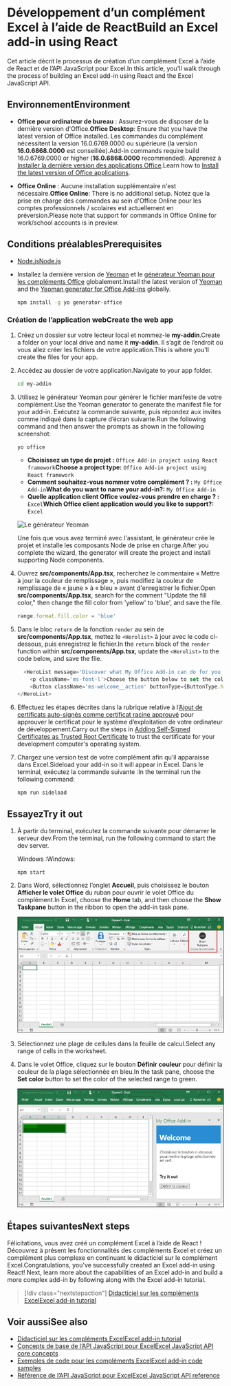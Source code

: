 # <a name="build-an-excel-add-in-using-react"></a><span data-ttu-id="de9f2-101">Développement d’un complément Excel à l’aide de React</span><span class="sxs-lookup"><span data-stu-id="de9f2-101">Build an Excel add-in using React</span></span>

<span data-ttu-id="de9f2-102">Cet article décrit le processus de création d’un complément Excel à l’aide de React et de l’API JavaScript pour Excel.</span><span class="sxs-lookup"><span data-stu-id="de9f2-102">In this article, you'll walk through the process of building an Excel add-in using React and the Excel JavaScript API.</span></span>

## <a name="environment"></a><span data-ttu-id="de9f2-103">Environnement</span><span class="sxs-lookup"><span data-stu-id="de9f2-103">Environment</span></span>

- <span data-ttu-id="de9f2-104">**Office pour ordinateur de bureau** : Assurez-vous de disposer de la dernière version d'Office.</span><span class="sxs-lookup"><span data-stu-id="de9f2-104">**Office Desktop**: Ensure that you have the latest version of Office installed.</span></span> <span data-ttu-id="de9f2-105">Les commandes du complément nécessitent la version 16.0.6769.0000 ou supérieure (la version **16.0.6868.0000** est conseillée).</span><span class="sxs-lookup"><span data-stu-id="de9f2-105">Add-in commands require build 16.0.6769.0000 or higher (**16.0.6868.0000** recommended).</span></span> <span data-ttu-id="de9f2-106">Apprenez à [Installer la dernière version des applications Office](http://aka.ms/latestoffice).</span><span class="sxs-lookup"><span data-stu-id="de9f2-106">Learn how to [Install the latest version of Office applications](http://aka.ms/latestoffice).</span></span> 
 
- <span data-ttu-id="de9f2-107">**Office Online** : Aucune installation supplémentaire n'est nécessaire.</span><span class="sxs-lookup"><span data-stu-id="de9f2-107">**Office Online**: There is no additional setup.</span></span> <span data-ttu-id="de9f2-108">Notez que la prise en charge des commandes au sein d'Office Online pour les comptes professionnels / scolaires est actuellement en préversion.</span><span class="sxs-lookup"><span data-stu-id="de9f2-108">Please note that support for commands in Office Online for work/school accounts is in preview.</span></span>

## <a name="prerequisites"></a><span data-ttu-id="de9f2-109">Conditions préalables</span><span class="sxs-lookup"><span data-stu-id="de9f2-109">Prerequisites</span></span>

- [<span data-ttu-id="de9f2-110">Node.js</span><span class="sxs-lookup"><span data-stu-id="de9f2-110">Node.js</span></span>](https://nodejs.org)

- <span data-ttu-id="de9f2-111">Installez la dernière version de [Yeoman](https://github.com/yeoman/yo) et le [générateur Yeoman pour les compléments Office](https://github.com/OfficeDev/generator-office) globalement.</span><span class="sxs-lookup"><span data-stu-id="de9f2-111">Install the latest version of [Yeoman](https://github.com/yeoman/yo) and the [Yeoman generator for Office Add-ins](https://github.com/OfficeDev/generator-office) globally.</span></span>
    ```bash
    npm install -g yo generator-office
    ```

### <a name="create-the-web-app"></a><span data-ttu-id="de9f2-112">Création de l’application web</span><span class="sxs-lookup"><span data-stu-id="de9f2-112">Create the web app</span></span>

1. <span data-ttu-id="de9f2-113">Créez un dossier sur votre lecteur local et nommez-le **my-addin**.</span><span class="sxs-lookup"><span data-stu-id="de9f2-113">Create a folder on your local drive and name it **my-addin**.</span></span> <span data-ttu-id="de9f2-114">Il s’agit de l’endroit où vous allez créer les fichiers de votre application.</span><span class="sxs-lookup"><span data-stu-id="de9f2-114">This is where you'll create the files for your app.</span></span>

2. <span data-ttu-id="de9f2-115">Accédez au dossier de votre application.</span><span class="sxs-lookup"><span data-stu-id="de9f2-115">Navigate to your app folder.</span></span>

    ```bash
    cd my-addin
    ```

3. <span data-ttu-id="de9f2-116">Utilisez le générateur Yeoman pour générer le fichier manifeste de votre complément.</span><span class="sxs-lookup"><span data-stu-id="de9f2-116">Use the Yeoman generator to generate the manifest file for your add-in.</span></span> <span data-ttu-id="de9f2-117">Exécutez la commande suivante, puis répondez aux invites comme indiqué dans la capture d’écran suivante.</span><span class="sxs-lookup"><span data-stu-id="de9f2-117">Run the following command and then answer the prompts as shown in the following screenshot:</span></span>

    ```bash
    yo office
    ```

    - <span data-ttu-id="de9f2-118">**Choisissez un type de projet :** `Office Add-in project using React framework`</span><span class="sxs-lookup"><span data-stu-id="de9f2-118">**Choose a project type:** `Office Add-in project using React framework`</span></span>
    - <span data-ttu-id="de9f2-119">**Comment souhaitez-vous nommer votre complément ? :** `My Office Add-in`</span><span class="sxs-lookup"><span data-stu-id="de9f2-119">**What do you want to name your add-in?:** `My Office Add-in`</span></span>
    - <span data-ttu-id="de9f2-120">**Quelle application client Office voulez-vous prendre en charge ? :** `Excel`</span><span class="sxs-lookup"><span data-stu-id="de9f2-120">**Which Office client application would you like to support?:** `Excel`</span></span>

    ![Le générateur Yeoman](../images/yo-office-excel-react.png)
    
    <span data-ttu-id="de9f2-122">Une fois que vous avez terminé avec l'assistant, le générateur crée le projet et installe les composants Node de prise en charge.</span><span class="sxs-lookup"><span data-stu-id="de9f2-122">After you complete the wizard, the generator will create the project and install supporting Node components.</span></span>

4.  <span data-ttu-id="de9f2-123">Ouvrez **src/components/App.tsx**, recherchez le commentaire « Mettre à jour la couleur de remplissage », puis modifiez la couleur de remplissage de « jaune » à « bleu » avant d'enregistrer le fichier.</span><span class="sxs-lookup"><span data-stu-id="de9f2-123">Open **src/components/App.tsx**, search for the comment "Update the fill color," then change the fill color from 'yellow' to 'blue', and save the file.</span></span> 

    ```js
    range.format.fill.color = 'blue'

    ```

5. <span data-ttu-id="de9f2-124">Dans le bloc `return` de la fonction `render` au sein de **src/components/App.tsx**, mettez le `<Herolist>` à jour avec le code ci-dessous, puis enregistrez le fichier.</span><span class="sxs-lookup"><span data-stu-id="de9f2-124">In the `return` block of the `render` function within **src/components/App.tsx**, update the `<Herolist>` to the code below, and save the file.</span></span> 

    ```js
      <HeroList message='Discover what My Office Add-in can do for you today!' items={this.state.listItems}>
        <p className='ms-font-l'>Choose the button below to set the color of the selected range to blue. <b>Set color</b>.</p>
        <Button className='ms-welcome__action' buttonType={ButtonType.hero} iconProps={{ iconName: 'ChevronRight' }} onClick={this.click}>Run</Button>
    </HeroList>
    ```

6. <span data-ttu-id="de9f2-125">Effectuez les étapes décrites dans la rubrique relative à l’[Ajout de certificats auto-signés comme certificat racine approuvé](https://github.com/OfficeDev/generator-office/blob/master/src/docs/ssl.md) pour approuver le certificat pour le système d’exploitation de votre ordinateur de développement.</span><span class="sxs-lookup"><span data-stu-id="de9f2-125">Carry out the steps in [Adding Self-Signed Certificates as Trusted Root Certificate](https://github.com/OfficeDev/generator-office/blob/master/src/docs/ssl.md) to trust the certificate for your development computer's operating system.</span></span>

7. <span data-ttu-id="de9f2-126">Chargez une version test de votre complément afin qu’il apparaisse dans Excel.</span><span class="sxs-lookup"><span data-stu-id="de9f2-126">Sideload your add-in so it will appear in Excel.</span></span> <span data-ttu-id="de9f2-127">Dans le terminal, exécutez la commande suivante :</span><span class="sxs-lookup"><span data-stu-id="de9f2-127">In the terminal run the following command:</span></span> 
    
    ```bash
    npm run sideload
    ```

## <a name="try-it-out"></a><span data-ttu-id="de9f2-128">Essayez</span><span class="sxs-lookup"><span data-stu-id="de9f2-128">Try it out</span></span>

1. <span data-ttu-id="de9f2-129">À partir du terminal, exécutez la commande suivante pour démarrer le serveur dev.</span><span class="sxs-lookup"><span data-stu-id="de9f2-129">From the terminal, run the following command to start the dev server.</span></span>

    <span data-ttu-id="de9f2-130">Windows :</span><span class="sxs-lookup"><span data-stu-id="de9f2-130">Windows:</span></span>
    ```bash
    npm start
    ```

2. <span data-ttu-id="de9f2-131">Dans Word, sélectionnez l’onglet **Accueil**, puis choisissez le bouton **Afficher le volet Office** du ruban pour ouvrir le volet Office du complément.</span><span class="sxs-lookup"><span data-stu-id="de9f2-131">In Excel, choose the **Home** tab, and then choose the **Show Taskpane** button in the ribbon to open the add-in task pane.</span></span>

    ![Bouton Complément Excel](../images/excel-quickstart-addin-2b.png)

3. <span data-ttu-id="de9f2-133">Sélectionnez une plage de cellules dans la feuille de calcul.</span><span class="sxs-lookup"><span data-stu-id="de9f2-133">Select any range of cells in the worksheet.</span></span>

4. <span data-ttu-id="de9f2-134">Dans le volet Office, cliquez sur le bouton **Définir couleur** pour définir la couleur de la plage sélectionnée en bleu.</span><span class="sxs-lookup"><span data-stu-id="de9f2-134">In the task pane, choose the **Set color** button to set the color of the selected range to green.</span></span>

    ![Complément Excel](../images/excel-quickstart-addin-2c.png)

## <a name="next-steps"></a><span data-ttu-id="de9f2-136">Étapes suivantes</span><span class="sxs-lookup"><span data-stu-id="de9f2-136">Next steps</span></span>

<span data-ttu-id="de9f2-p106">Félicitations, vous avez créé un complément Excel à l’aide de React ! Découvrez à présent les fonctionnalités des compléments Excel et créez un complément plus complexe en continuant le didacticiel sur le complément Excel.</span><span class="sxs-lookup"><span data-stu-id="de9f2-p106">Congratulations, you've successfully created an Excel add-in using React! Next, learn more about the capabilities of an Excel add-in and build a more complex add-in by following along with the Excel add-in tutorial.</span></span>

> [!div class="nextstepaction"]
> [<span data-ttu-id="de9f2-139">Didacticiel sur les compléments Excel</span><span class="sxs-lookup"><span data-stu-id="de9f2-139">Excel add-in tutorial</span></span>](../tutorials/excel-tutorial.yml)

## <a name="see-also"></a><span data-ttu-id="de9f2-140">Voir aussi</span><span class="sxs-lookup"><span data-stu-id="de9f2-140">See also</span></span>

* [<span data-ttu-id="de9f2-141">Didacticiel sur les compléments Excel</span><span class="sxs-lookup"><span data-stu-id="de9f2-141">Excel add-in tutorial</span></span>](../tutorials/excel-tutorial-create-table.md)
* [<span data-ttu-id="de9f2-142">Concepts de base de l’API JavaScript pour Excel</span><span class="sxs-lookup"><span data-stu-id="de9f2-142">Excel JavaScript API core concepts</span></span>](../excel/excel-add-ins-core-concepts.md)
* [<span data-ttu-id="de9f2-143">Exemples de code pour les compléments Excel</span><span class="sxs-lookup"><span data-stu-id="de9f2-143">Excel add-in code samples</span></span>](https://developer.microsoft.com/office/gallery/?filterBy=Samples,Excel)
* [<span data-ttu-id="de9f2-144">Référence de l’API JavaScript pour Excel</span><span class="sxs-lookup"><span data-stu-id="de9f2-144">Excel JavaScript API reference</span></span>](https://docs.microsoft.com/javascript/office/overview/excel-add-ins-reference-overview?view=office-js)

